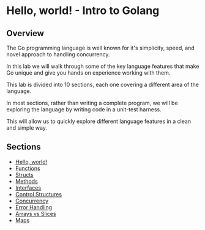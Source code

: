 # Hello, world! - Intro to Golang

## Overview

The Go programming language is well known for it's simplicity, speed, and novel approach to handling concurrency.

In this lab we will walk through some of the key language features that make Go unique and give you hands on experience working with them.

This lab is divided into 10 sections, each one covering a different area of the language.

In most sections, rather than writing a complete program, we will be exploring the language by writing code in a unit-test harness.

This will allow us to quickly explore different language features in a clean and simple way.
 
## Sections 

 - [Hello, world!](hello-world.md)
 - [Functions](functions.md)
 - [Structs](structs.md)
 - [Methods](methods.md)
 - [Interfaces](interfaces.md)
 - [Control Structures](control-structures.md)
 - [Concurrency](concurrency.md)
 - [Error Handling](error-handling.md)
 - [Arrays vs Slices](arrays-slices.md)
 - [Maps](maps.md)
  
